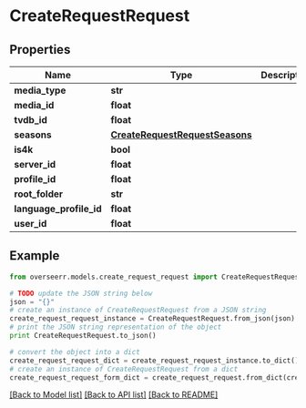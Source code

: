 # CreateRequestRequest


## Properties

Name | Type | Description | Notes
------------ | ------------- | ------------- | -------------
**media_type** | **str** |  | 
**media_id** | **float** |  | 
**tvdb_id** | **float** |  | [optional] 
**seasons** | [**CreateRequestRequestSeasons**](CreateRequestRequestSeasons.md) |  | [optional] 
**is4k** | **bool** |  | [optional] 
**server_id** | **float** |  | [optional] 
**profile_id** | **float** |  | [optional] 
**root_folder** | **str** |  | [optional] 
**language_profile_id** | **float** |  | [optional] 
**user_id** | **float** |  | [optional] 

## Example

```python
from overseerr.models.create_request_request import CreateRequestRequest

# TODO update the JSON string below
json = "{}"
# create an instance of CreateRequestRequest from a JSON string
create_request_request_instance = CreateRequestRequest.from_json(json)
# print the JSON string representation of the object
print CreateRequestRequest.to_json()

# convert the object into a dict
create_request_request_dict = create_request_request_instance.to_dict()
# create an instance of CreateRequestRequest from a dict
create_request_request_form_dict = create_request_request.from_dict(create_request_request_dict)
```
[[Back to Model list]](../README.md#documentation-for-models) [[Back to API list]](../README.md#documentation-for-api-endpoints) [[Back to README]](../README.md)



